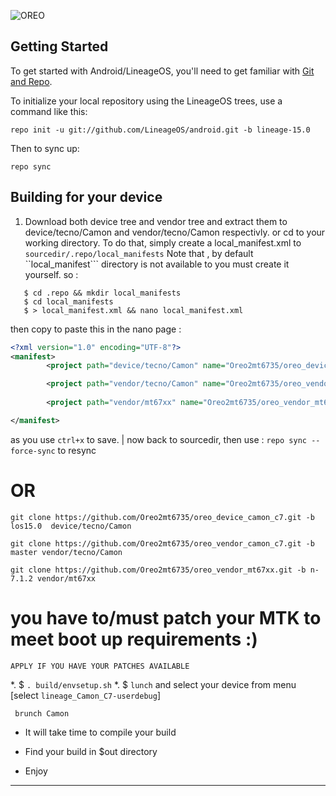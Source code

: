 
![OREO](https://github.com/Oreo2mt6735/oreo_manifest/blob/master/assert/oreo.png "OREO FOR MTK")

Getting Started
---------------

To get started with Android/LineageOS, you'll need to get
familiar with [Git and Repo](https://source.android.com/source/using-repo.html).

To initialize your local repository using the LineageOS trees, use a command like this:

    repo init -u git://github.com/LineageOS/android.git -b lineage-15.0

Then to sync up:

    repo sync
    
    
Building for your device 
------------------------
1. Download both device tree and vendor tree and extract them to device/tecno/Camon and vendor/tecno/Camon respectivly.
  or cd to your working directory. To do that, simply create a local_manifest.xml to ```sourcedir/.repo/local_manifests```
  Note that , by default ``local_manifest``` directory is not available to you must create it yourself.
  so :
  ```
     $ cd .repo && mkdir local_manifests
     $ cd local_manifests
     $ > local_manifest.xml && nano local_manifest.xml
  ```
  then copy to paste this in the nano page :
 ```xml
 <?xml version="1.0" encoding="UTF-8"?>
 <manifest>
         <project path="device/tecno/Camon" name="Oreo2mt6735/oreo_device_camon_c7.git" remote="github" revision="los15.0"/>

         <project path="vendor/tecno/Camon" name="Oreo2mt6735/oreo_vendor_camon_c7.git" remote="github" revision="master"/>
  
         <project path="vendor/mt67xx" name="Oreo2mt6735/oreo_vendor_mt67xx.git" remote="github" revision="n-7.1.2"/>

 </manifest>
  ```
  as you use ```ctrl+x``` to save.
   | now back to sourcedir, then use : ```repo sync --force-sync``` to resync


  # OR


```
git clone https://github.com/Oreo2mt6735/oreo_device_camon_c7.git -b los15.0  device/tecno/Camon
```
```
git clone https://github.com/Oreo2mt6735/oreo_vendor_camon_c7.git -b master vendor/tecno/Camon
```
```
git clone https://github.com/Oreo2mt6735/oreo_vendor_mt67xx.git -b n-7.1.2 vendor/mt67xx
```

# you have to/must patch your MTK to meet boot up requirements :)
```
APPLY IF YOU HAVE YOUR PATCHES AVAILABLE
```


 *. $ ```. build/envsetup.sh```
 *. $ ```lunch```
  and select your device from menu [select ```lineage_Camon_C7-userdebug```]

  ```
   brunch Camon
  ```
 + It will take time to compile your build
 - Find your build in $out directory
 + Enjoy

---------------
